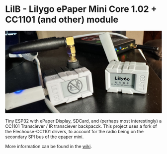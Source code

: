  # LilB - Lilygo ePaper Mini Core 1.02 + CC1101 (and other) module

![twin Bees](./docs/IMG_0131.jpg)

Tiny ESP32 with ePaper Display, SDCard, and (perhaps most interestingly) a CC1101 Transciever / IR transciever backpacck. This project 
uses a fork of the Elechouse-CC1101 drivers, to account for the radio being on the secondary SPI bus of the epaper mini.

More information can be found in the [wiki](https://github.com/thesavant42/lilb42/wiki). 
